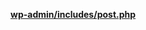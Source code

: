 <p><b><a href="https://developer.wordpress.org/reference/files/wp-admin/includes/post.php/">wp-admin/includes/post.php</a></b></p>
